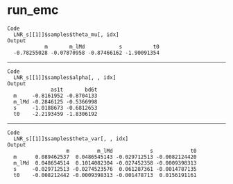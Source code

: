 # run_emc

    Code
      LNR_s[[1]]$samples$theta_mu[, idx]
    Output
                m       m_lMd           s          t0 
      -0.78255028 -0.07870958 -0.87466162 -1.90091354 

---

    Code
      LNR_s[[1]]$samples$alpha[, , idx]
    Output
                  as1t       bd6t
      m     -0.8161952 -0.8704133
      m_lMd -0.2846125 -0.5366998
      s     -1.0188673 -0.6812653
      t0    -2.2193459 -1.8306192

---

    Code
      LNR_s[[1]]$samples$theta_var[, , idx]
    Output
                       m         m_lMd            s            t0
      m      0.089462537  0.0486545143 -0.029712513 -0.0082124420
      m_lMd  0.048654514  0.1014082304 -0.027452358 -0.0009398313
      s     -0.029712513 -0.0274523576  0.061287361 -0.0014787135
      t0    -0.008212442 -0.0009398313 -0.001478713  0.0156191161

